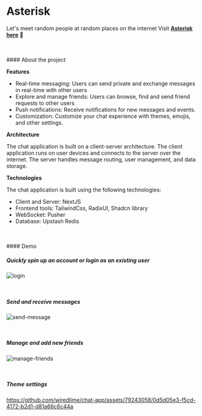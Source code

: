 # Asterisk 
Let's meet random people at random places on the internet
Visit **[Asterisk here](https://chat-app-wiredlimes-projects.vercel.app/login)** 🚀

<br/>
<br/>
#### About the project

**Features**

- Real-time messaging: Users can send private and exchange messages in real-time with other users
- Explore and manage friends: Users can browse, find and send friend requests to other users
- Push notifications: Receive notifications for new messages and events.
- Customization: Customize your chat experience with themes, emojis, and other settings.

**Architecture**

The chat application is built on a client-server architecture. The client application runs on user devices and connects to the server over the internet. The server handles message routing, user management, and data storage.

**Technologies**

The chat application is built using the following technologies:
- Client and Server: NextJS
- Frontend tools: TailwindCss, RadixUI, Shadcn library
- WebSocket: Pusher
- Database: Upstash Redis

<br/>
<br/>
#### Demo

##### Quickly spin up an account or login as an existing user
   

![login](https://github.com/wiredlime/chat-app/assets/79243058/c0ec5f53-5de8-4888-83b2-03300a4be95f)

<br/>

##### Send and receive messages


![send-message](https://github.com/wiredlime/chat-app/assets/79243058/99128d7d-6282-41da-9a88-275378ece1eb)

<br/>

##### Manage and add new friends


![manage-friends](https://github.com/wiredlime/chat-app/assets/79243058/0220d861-0c23-4948-aab8-54d60bd1e7c6)

<br/>

##### Theme settings

https://github.com/wiredlime/chat-app/assets/79243058/0d5d05e3-f5cd-4172-b2d1-d81a66c6c44a

